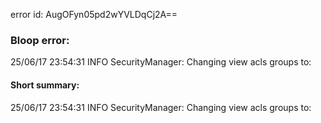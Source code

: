 error id: AugOFyn05pd2wYVLDqCj2A==
### Bloop error:

25/06/17 23:54:31 INFO SecurityManager: Changing view acls groups to:
#### Short summary: 

25/06/17 23:54:31 INFO SecurityManager: Changing view acls groups to: